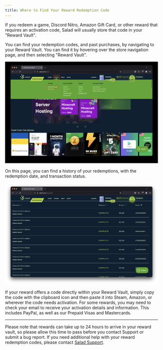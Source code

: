 ```yaml
---
title: Where to Find Your Reward Redemption Code
---
```


If you redeem a game, Discord Nitro, Amazon Gift Card, or other reward that requires an activation code, Salad will
usually store that code in your "Reward Vault".

You can find your redemption codes, and past purchases, by navigating to your Reward Vault. You can find it by hovering
over the store navigation page, and then selecting "Reward Vault".

![](../../../../content/images/guides/using-salad/where-to-find-your-reward-redemption-code-1.png)

On this page, you can find a history of your redemptions, with the redemption date, and transaction status.

![](../../../../content/images/guides/using-salad/where-to-find-your-reward-redemption-code-2.png)

If your reward offers a code directly within your Reward Vault, simply copy the code with the clipboard icon and then
paste it into Steam, Amazon, or wherever the code needs activation. For some rewards, you may need to check your email
to receive your activation details and information. This includes PayPal, as well as our Prepaid Visas and Mastercards.

---

Please note that rewards can take up to 24 hours to arrive in your reward vault, so please allow this time to pass
before you contact Support or submit a bug report. If you need additional help with your reward redemption codes, please
contact [Salad Support](/docs/guides/your-pc/216-how-to-create-a-support-ticket).
